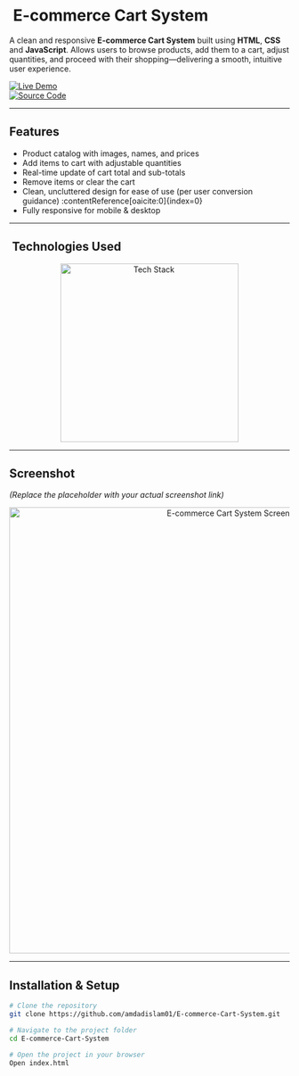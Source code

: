 # ​ E-commerce Cart System

A clean and responsive **E-commerce Cart System** built using **HTML**, **CSS** and **JavaScript**. Allows users to browse products, add them to a cart, adjust quantities, and proceed with their shopping—delivering a smooth, intuitive user experience.

[![Live Demo](https://img.shields.io/badge/🚀_Live_Demo-00C7B7?style=for-the-badge&logo=netlify&logoColor=white)](https://amdadislam01.github.io/E-commerce-Cart-System/)  
[![Source Code](https://img.shields.io/badge/💻_Source_Code-181717?style=for-the-badge&logo=github&logoColor=white)](https://github.com/amdadislam01/E-commerce-Cart-System)

---

##  Features

-  Product catalog with images, names, and prices  
-  Add items to cart with adjustable quantities  
-  Real-time update of cart total and sub-totals  
-  Remove items or clear the cart  
-  Clean, uncluttered design for ease of use (per user conversion guidance) :contentReference[oaicite:0]{index=0}  
-  Fully responsive for mobile & desktop

---

## ​ Technologies Used

<p align="center">
  <img src="https://skillicons.dev/icons?i=html,css,js,netlify,github" alt="Tech Stack" width="320"/>
</p>

---

##  Screenshot

*(Replace the placeholder with your actual screenshot link)*

<p align="center">
  <img src="https://i.postimg.cc/YOUR_IMAGE_LINK.png" alt="E-commerce Cart System Screenshot" width="800"/>
</p>

---

##  Installation & Setup

```bash
# Clone the repository
git clone https://github.com/amdadislam01/E-commerce-Cart-System.git

# Navigate to the project folder
cd E-commerce-Cart-System

# Open the project in your browser
Open index.html
